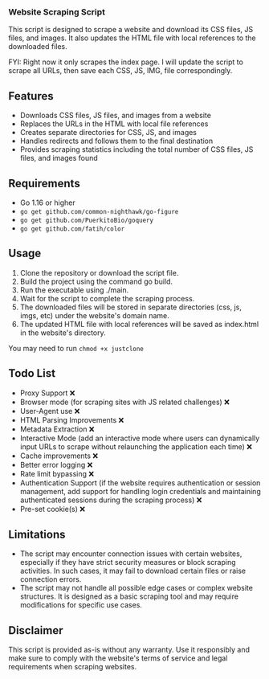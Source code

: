 ### Website Scraping Script

This script is designed to scrape a website and download its CSS files, JS files, and images. It also updates the HTML file with local references to the downloaded files.

FYI: Right now it only scrapes the index page. I will update the script to scrape all URLs, then save each CSS, JS, IMG, file correspondingly.

## Features

- Downloads CSS files, JS files, and images from a website
- Replaces the URLs in the HTML with local file references
- Creates separate directories for CSS, JS, and images
- Handles redirects and follows them to the final destination
- Provides scraping statistics including the total number of CSS files, JS files, and images found

## Requirements

- Go 1.16 or higher
- `go get github.com/common-nighthawk/go-figure`
- `go get github.com/PuerkitoBio/goquery`
- `go get github.com/fatih/color`

## Usage

1) Clone the repository or download the script file.
2) Build the project using the command go build.
3) Run the executable using ./main.
4) Wait for the script to complete the scraping process.
5) The downloaded files will be stored in separate directories (css, js, imgs, etc) under the website's domain name.
6) The updated HTML file with local references will be saved as index.html in the website's directory.

You may need to run `chmod +x justclone`

## Todo List

- Proxy Support ❌
- Browser mode (for scraping sites with JS related challenges) ❌
- User-Agent use ❌
- HTML Parsing Improvements ❌
- Metadata Extraction ❌
- Interactive Mode (add an interactive mode where users can dynamically input URLs to scrape without relaunching the application each time) ❌
- Cache improvements ❌
- Better error logging ❌
- Rate limit bypassing ❌
- Authentication Support (if the website requires authentication or session management, add support for handling login credentials and maintaining authenticated sessions during the scraping process) ❌
- Pre-set cookie(s) ❌

## Limitations

- The script may encounter connection issues with certain websites, especially if they have strict security measures or block scraping activities. In such cases, it may fail to download certain files or raise connection errors.
- The script may not handle all possible edge cases or complex website structures. It is designed as a basic scraping tool and may require modifications for specific use cases.

## Disclaimer

This script is provided as-is without any warranty. Use it responsibly and make sure to comply with the website's terms of service and legal requirements when scraping websites.


